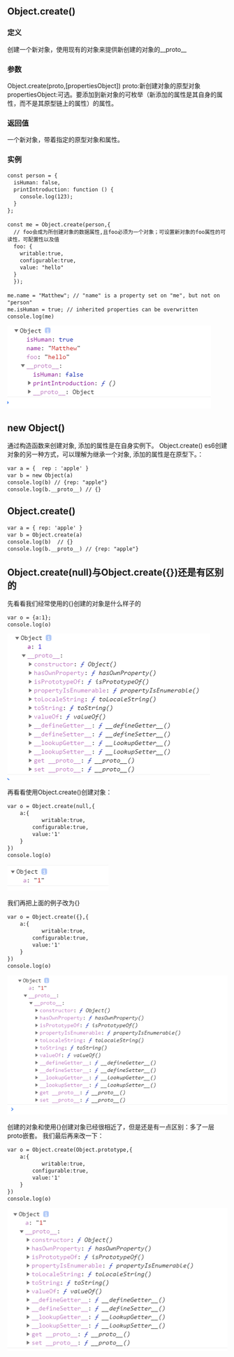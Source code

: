 ## Object.create()

### 定义

创建一个新对象，使用现有的对象来提供新创建的对象的\_\_proto\_\_

### 参数

Object.create(proto,[propertiesObject])
proto:新创建对象的原型对象
propertiesObject:可选。要添加到新对象的可枚举（新添加的属性是其自身的属性，而不是其原型链上的属性）的属性。

### 返回值

一个新对象，带着指定的原型对象和属性。

### 实例

```tsx
const person = {
  isHuman: false,
  printIntroduction: function () {
    console.log(123);
  }
};

const me = Object.create(person,{
  // foo会成为所创建对象的数据属性,且foo必须为一个对象；可设置新对象的foo属性的可读性，可配置性以及值
  foo: { 
    writable:true,
    configurable:true,
    value: "hello" 
  }
  });

me.name = "Matthew"; // "name" is a property set on "me", but not on "person"
me.isHuman = true; // inherited properties can be overwritten
console.log(me)
```

![](/img/blog/28/1.png)

## new Object()

通过构造函数来创建对象, 添加的属性是在自身实例下。
Object.create() es6创建对象的另一种方式，可以理解为继承一个对象, 添加的属性是在原型下。：

```tsx
var a = {  rep : 'apple' }
var b = new Object(a)
console.log(b) // {rep: "apple"}
console.log(b.__proto__) // {}
```

## Object.create()

```tsx
var a = { rep: 'apple' }
var b = Object.create(a)
console.log(b)  // {}
console.log(b.__proto__) // {rep: "apple"}
```

## Object.create(null)与Object.create({})还是有区别的

先看看我们经常使用的{}创建的对象是什么样子的

```tsx
var o = {a:1};
console.log(o)
```

![](/img/blog/28/2.png)

再看看使用Object.create()创建对象：
```tsx
var o = Object.create(null,{
    a:{
           writable:true,
        configurable:true,
        value:'1'
    }
})
console.log(o)

```

![](/img/blog/28/3.png)


我们再把上面的例子改为{}
```tsx
var o = Object.create({},{
    a:{
           writable:true,
        configurable:true,
        value:'1'
    }
})
console.log(o)

```

![](/img/blog/28/4.png)

创建的对象和使用{}创建对象已经很相近了，但是还是有一点区别：多了一层proto嵌套。
我们最后再来改一下：
```tsx
var o = Object.create(Object.prototype,{
    a:{
           writable:true,
        configurable:true,
        value:'1'
    }
})
console.log(o)
```

![](/img/blog/28/5.png)




